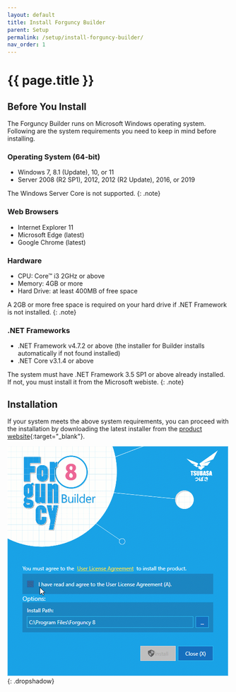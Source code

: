 ```yaml
---
layout: default
title: Install Forguncy Builder
parent: Setup
permalink: /setup/install-forguncy-builder/
nav_order: 1
---
```


# {{ page.title }}

## Before You Install
The Forguncy Builder runs on Microsoft Windows operating system. Following are the system requirements you need to keep in mind before installing.

### Operating System (64-bit)
- Windows 7, 8.1 (Update), 10, or 11
- Server 2008 (R2 SP1), 2012, 2012 (R2 Update), 2016, or 2019

The Windows Server Core is not supported.
{: .note}

### Web Browsers
- Internet Explorer 11
- Microsoft Edge (latest)
- Google Chrome (latest)

### Hardware
- CPU: Core™ i3 2GHz or above
- Memory: 4GB or more
- Hard Drive: at least 400MB of free space

A 2GB or more free space is required on your hard drive if .NET Framework is not installed.
{: .note}

### .NET Frameworks
- .NET Framework v4.7.2 or above (the installer for Builder installs automatically if not found installed)
- .NET Core v3.1.4 or above

The system must have .NET Framework 3.5 SP1 or above already installed. If not, you must install it from the Microsoft webiste.
{: .note}

## Installation
If your system meets the above system requirements, you can proceed with the installation by downloading the latest installer from the [product website](https://www.forguncy.net/?target=_blank){:target="_blank"}.

![builder-install](/assets/images/product-images/builder-install.gif)
{: .dropshadow}

